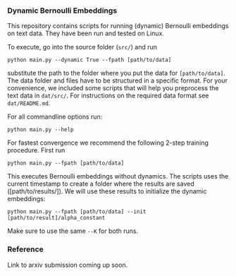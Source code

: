 ### Dynamic Bernoulli Embeddings

This repository contains scripts for running (dynamic) Bernoulli embeddings on text data.
They have been run and tested on Linux. 

To execute, go into the source folder (`src/`) and run 

   ```python main.py --dynamic True --fpath [path/to/data]```

substitute the path to the folder where you put the data for `[path/to/data]`.
The data folder and files have to be structured in a specific format.
For your convenience, we included some scripts that will help you preprocess the text data in `dat/src/`. For instructions on the required data format see `dat/README.md`.

For all commandline options run:

   ```python main.py --help```

For fastest convergence we recommend the following 2-step training procedure.
First run

   ```python main.py --fpath [path/to/data]```

This executes Bernoulli embeddings without dynamics. The scripts uses the current timestamp to create a folder where the results are saved ([path/to/results/]). We will use these results to initialize the dynamic embeddings:

   ```python main.py --fpath [path/to/data] --init [path/to/result]/alpha_constant```

Make sure to use the same `--K` for both runs.


### Reference
Link to arxiv submission coming up soon.
